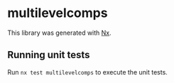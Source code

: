 # multilevelcomps

This library was generated with [Nx](https://nx.dev).

## Running unit tests

Run `nx test multilevelcomps` to execute the unit tests.
